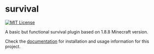 # survival
[![MIT License](https://img.shields.io/badge/license-MIT-blue)](LICENSE)

A basic but functional survival plugin based on 1.8.8 Minecraft version.

Check the [documentation](https://github.com/valentesteban/survival/wiki) for installation and
usage information for this project.
